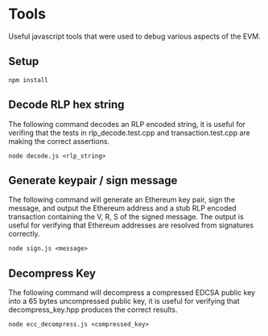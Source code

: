 # Tools
Useful javascript tools that were used to debug various aspects of the EVM.

## Setup

```
npm install
```

## Decode RLP hex string

The following command decodes an RLP encoded string, it is useful for verifing that the tests in rlp_decode.test.cpp and transaction.test.cpp are making the correct assertions.

```
node decode.js <rlp_string>
```

## Generate keypair / sign message

The following command will generate an Ethereum key pair, sign the message, and output the Ethereum address and a stub RLP encoded transaction
containing the V, R, S of the signed message. The output is useful for verifying that Ethereum addresses are resolved from signatures correctly.

```
node sign.js <message>
```

## Decompress Key
The following command will decompress a compressed EDCSA public key into a 65 bytes uncompressed public key, it is useful for verifying that decompress_key.hpp produces the correct results. 
```
node ecc_decompress.js <compressed_key>
```